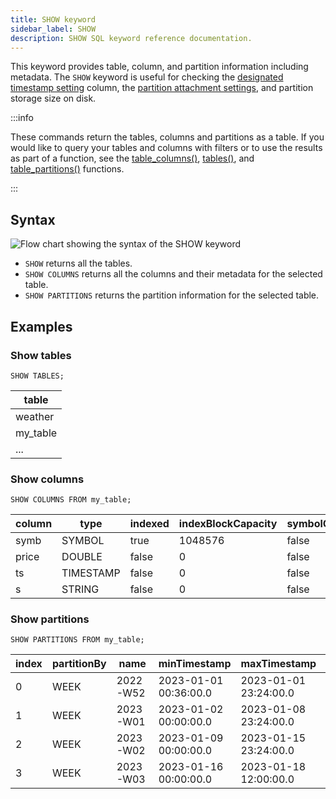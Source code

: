 ```yaml
---
title: SHOW keyword
sidebar_label: SHOW
description: SHOW SQL keyword reference documentation.
---
```


This keyword provides table, column, and partition information including
metadata. The `SHOW` keyword is useful for checking the
[designated timestamp setting](/docs/concept/designated-timestamp/) column, the
[partition attachment settings](/docs/reference/sql/alter-table-attach-partition/),
and partition storage size on disk.

:::info

These commands return the tables, columns and partitions as a table. If you
would like to query your tables and columns with filters or to use the results
as part of a function, see the
[table_columns()](/docs/reference/function/meta/#table_columns),
[tables()](/docs/reference/function/meta/#all_tables), and
[table_partitions()](/docs/reference/function/meta/#table_partitions) functions.

:::

## Syntax

![Flow chart showing the syntax of the SHOW keyword](/img/docs/diagrams/show.svg)

- `SHOW` returns all the tables.
- `SHOW COLUMNS` returns all the columns and their metadata for the selected
  table.
- `SHOW PARTITIONS` returns the partition information for the selected table.

## Examples

### Show tables

```questdb-sql
SHOW TABLES;
```

| table    |
| -------- |
| weather  |
| my_table |
| ...      |

### Show columns

```questdb-sql
SHOW COLUMNS FROM my_table;
```

| column | type      | indexed | indexBlockCapacity | symbolCached | symbolCapacity | designated |
| ------ | --------- | ------- | ------------------ | ------------ | -------------- | ---------- |
| symb   | SYMBOL    | true    | 1048576            | false        | 256            | false      |
| price  | DOUBLE    | false   | 0                  | false        | 0              | false      |
| ts     | TIMESTAMP | false   | 0                  | false        | 0              | true       |
| s      | STRING    | false   | 0                  | false        | 0              | false      |

### Show partitions

```questdb-sql
SHOW PARTITIONS FROM my_table;
```

| index | partitionBy | name       | minTimestamp          | maxTimestamp          | numRows | diskSize | diskSizeHuman | readOnly | active | attached | detached | attachable |
|-------|-------------|------------|-----------------------|-----------------------| ------- |----------|---------------|----------|--------|----------|----------|------------|
| 0     | WEEK        | 2022-W52   | 2023-01-01 00:36:00.0 | 2023-01-01 23:24:00.0 | 39      | 98304    | 96.0 KiB      | false    | false  | true     | false    | false      |
| 1     | WEEK        | 2023-W01   | 2023-01-02 00:00:00.0 | 2023-01-08 23:24:00.0 | 280     | 98304    | 96.0 KiB      | false    | false  | true     | false    | false      |
| 2     | WEEK        | 2023-W02   | 2023-01-09 00:00:00.0 | 2023-01-15 23:24:00.0 | 280     | 98304    | 96.0 KiB      | false    | false  | true     | false    | false      |
| 3     | WEEK        | 2023-W03   | 2023-01-16 00:00:00.0 | 2023-01-18 12:00:00.0 | 101     | 83902464 | 80.0 MiB      | false    | true   | true     | false    | false      |
